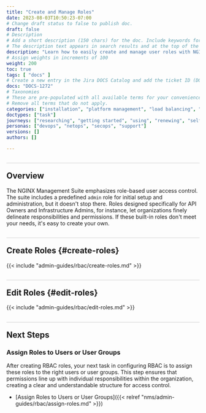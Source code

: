 ```yaml
---
title: "Create and Manage Roles"
date: 2023-08-03T10:50:23-07:00
# Change draft status to false to publish doc.
draft: false
# Description
# Add a short description (150 chars) for the doc. Include keywords for SEO. 
# The description text appears in search results and at the top of the doc.
description: "Learn how to easily create and manage user roles with NGINX Management Suite to tailor access according to your needs."
# Assign weights in increments of 100
weight: 200
toc: true
tags: [ "docs" ]
# Create a new entry in the Jira DOCS Catalog and add the ticket ID (DOCS-<number>) below
docs: "DOCS-1272"
# Taxonomies
# These are pre-populated with all available terms for your convenience.
# Remove all terms that do not apply.
categories: ["installation", "platform management", "load balancing", "api management", "service mesh", "security", "analytics"]
doctypes: ["task"]
journeys: ["researching", "getting started", "using", "renewing", "self service"]
personas: ["devops", "netops", "secops", "support"]
versions: []
authors: []

---
```


<style>
h2 {
  border-top: 1px solid #ccc;
  padding-top:20px;
}
</style>

## Overview

The NGINX Management Suite emphasizes role-based user access control. The suite includes a predefined `admin` role for initial setup and administration, but it doesn't stop there. Roles designed specifically for API Owners and Infrastructure Admins, for instance, let organizations finely delineate responsibilities and permissions. If these built-in roles don't meet your needs, it's easy to create your own.

## Create Roles {#create-roles}

{{< include "admin-guides/rbac/create-roles.md" >}}

## Edit Roles {#edit-roles}

{{< include "admin-guides/rbac/edit-roles.md" >}}

## Next Steps

### Assign Roles to Users or User Groups

After creating RBAC roles, your next task in configuring RBAC is to assign these roles to the right users or user groups. This step ensures that permissions line up with individual responsibilities within the organization, creating a clear and understandable structure for access control.

- [Assign Roles to Users or User Groups]({{< relref "nms/admin-guides/rbac/assign-roles.md" >}})